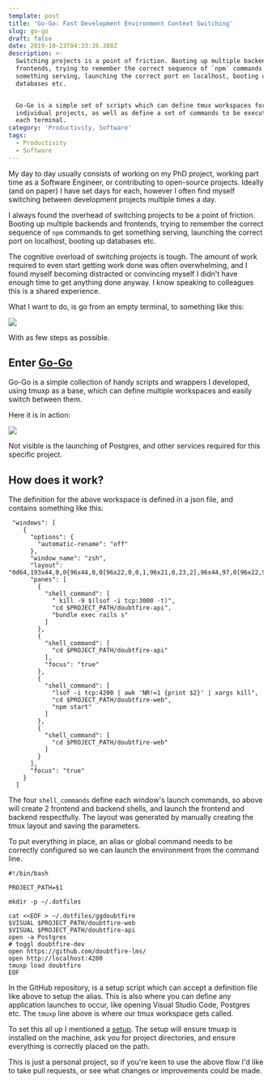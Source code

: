 ```yaml
---
template: post
title: 'Go-Go: Fast Development Environment Context Switching'
slug: go-go
draft: false
date: 2019-10-23T04:33:26.388Z
description: >-
  Switching projects is a point of friction. Booting up multiple backends and
  frontends, trying to remember the correct sequence of `npm` commands to get
  something serving, launching the correct port on localhost, booting up
  databases etc.


  Go-Go is a simple set of scripts which can define tmux workspaces for
  individual projects, as well as define a set of commands to be executed in
  each terminal.
category: 'Productivity, Software'
tags:
  - Productivity
  - Software
---
```

My day to day usually consists of working on my PhD project, working part time as a Software Engineer, or contributing to open-source projects. Ideally (and on paper) I have set days for each, however I often find myself switching between development projects multiple times a day.

I always found the overhead of switching projects to be a point of friction. Booting up multiple backends and frontends, trying to remember the correct sequence of `npm` commands to get something serving, launching the correct port on localhost, booting up databases etc.

The cognitive overload of switching projects is tough. The amount of work required to even start getting work done was often overwhelming, and I found myself becoming distracted or convincing myself I didn't have enough time to get anything done anyway. I know speaking to colleagues this is a shared experience.

What I want to do, is go from an empty terminal, to something like this:

![](/media/go-go/go-go.png)

With as few steps as possible.

## Enter [Go-Go](https://github.com/jakerenzella/go-go)

Go-Go is a simple collection of handy scripts and wrappers I developed, using tmuxp as a base, which can define multiple workspaces and easily switch between them.

Here it is in action:

![](/media/go-go/go-go.gif)

Not visible is the launching of Postgres, and other services required for this specific project.

## How does it work?

The definition for the above workspace is defined in a json file, and contains something like this:

```
 "windows": [
    {
      "options": {
        "automatic-rename": "off"
      },
      "window_name": "zsh",
      "layout": "0d64,193x44,0,0{96x44,0,0[96x22,0,0,1,96x21,0,23,2],96x44,97,0[96x22,97,0,3,96x21,97,23,4]}",
      "panes": [
        {
          "shell_command": [
            " kill -9 $(lsof -i tcp:3000 -t)",
            "cd $PROJECT_PATH/doubtfire-api",
            "bundle exec rails s"
          ]
        },
        {
          "shell_command": [
            "cd $PROJECT_PATH/doubtfire-api"
          ],
          "focus": "true"
        },
        {
          "shell_command": [
            "lsof -i tcp:4200 | awk 'NR!=1 {print $2}' | xargs kill",
            "cd $PROJECT_PATH/doubtfire-web",
            "npm start"
          ]
        },
        {
          "shell_command": [
            "cd $PROJECT_PATH/doubtfire-web"
          ]
        }
      ],
      "focus": "true"
    }
  ]
```

The four `shell_commands` define each window's launch commands, so above will create 2 frontend and backend shells, and launch the frontend and backend respectfully. The layout was generated by manually creating the tmux layout and saving the parameters.

To put everything in place, an alias or global command needs to be correctly configured so we can launch the environment from the command line.


```
#!/bin/bash

PROJECT_PATH=$1

mkdir -p ~/.dotfiles

cat <<EOF > ~/.dotfiles/ggdoubtfire
$VISUAL $PROJECT_PATH/doubtfire-web
$VISUAL $PROJECT_PATH/doubtfire-api
open -a Postgres
# toggl doubtfire-dev
open https://github.com/doubtfire-lms/
open http://localhost:4200
tmuxp load doubtfire
EOF
```

In the GitHub repository, is a setup script which can accept a definition file like above to setup the alias. This is also where you can define any application launches to occur, like opening Visual Studio Code, Postgres etc. The `tmuxp` line above is where our tmux workspace gets called.

To set this all up I mentioned a [setup](https://github.com/jakerenzella/go-go/blob/master/setup.sh). The setup will ensure tmuxp is installed on the machine, ask you for project directories, and ensure everything is correctly placed on the path.

This is just a personal project, so if you're keen to use the above flow I'd like to take pull requests, or see what changes or improvements could be made.

